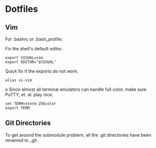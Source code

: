 # Dotfiles

## Vim

For .bashrc or .bash_profile:

Fix the shell's default editor.

    export VISUAL=vim
    export EDITOR="$VISUAL"

Quick fix if the exports do not work.

    alias vi-vim


o
Since almost all terminal emulators can handle full color, make sure PuTTY, et. al. play nice.

    set TERM=xterm-256color
    export TERM

## Git Directories

To get around the submodule problem, all the .git directories have been renamed to _git.
